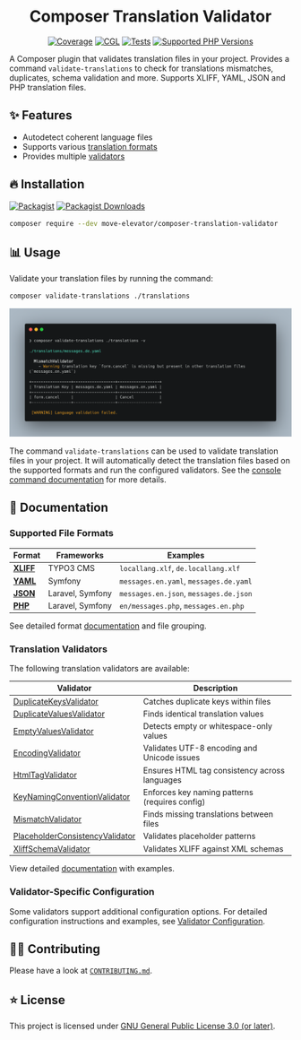 <div align="center">

# Composer Translation Validator

[![Coverage](https://img.shields.io/coverallsCoverage/github/move-elevator/composer-translation-validator?logo=coveralls)](https://coveralls.io/github/move-elevator/composer-translation-validator)
[![CGL](https://img.shields.io/github/actions/workflow/status/move-elevator/composer-translation-validator/cgl.yml?label=cgl&logo=github)](https://github.com/move-elevator/composer-translation-validator/actions/workflows/cgl.yml)
[![Tests](https://img.shields.io/github/actions/workflow/status/move-elevator/composer-translation-validator/tests.yml?label=tests&logo=github)](https://github.com/move-elevator/composer-translation-validator/actions/workflows/tests.yml)
[![Supported PHP Versions](https://img.shields.io/packagist/dependency-v/move-elevator/composer-translation-validator/php?logo=php)](https://packagist.org/packages/move-elevator/composer-translation-validator)

</div>

A Composer plugin that validates translation files in your project.
Provides a command `validate-translations` to check for translations mismatches, duplicates, schema validation and more.
Supports XLIFF, YAML, JSON and PHP translation files.

## ✨ Features

* Autodetect coherent language files
* Supports various [translation formats](#supported-translation-file-formats)
* Provides multiple [validators](#translation-validators)

## 🔥 Installation

[![Packagist](https://img.shields.io/packagist/v/move-elevator/composer-translation-validator?label=version&logo=packagist)](https://packagist.org/packages/move-elevator/composer-translation-validator)
[![Packagist Downloads](https://img.shields.io/packagist/dt/move-elevator/composer-translation-validator?color=brightgreen)](https://packagist.org/packages/move-elevator/composer-translation-validator)


```bash
composer require --dev move-elevator/composer-translation-validator
```

## 📊 Usage

Validate your translation files by running the command:

```bash
composer validate-translations ./translations
```

![console.png](docs/console.png)

The command `validate-translations` can be used to validate translation files in your project. It will automatically detect the translation files based on the supported formats and run the configured validators. See the [console command documentation](docs/console-command.md) for more details.

## 📝 Documentation

### Supported File Formats

| Format | Frameworks | Examples |
|--------|------------|----------|
| **[XLIFF](docs/file-detector.md#xliff-xml-localization-interchange-file-format)** | TYPO3 CMS | `locallang.xlf`, `de.locallang.xlf` |
| **[YAML](docs/file-detector.md#yaml-yaml-aint-markup-language)** | Symfony | `messages.en.yaml`, `messages.de.yaml` |
| **[JSON](docs/file-detector.md#json-javascript-object-notation)** | Laravel, Symfony | `messages.en.json`, `messages.de.json` |
| **[PHP](docs/file-detector.md#php-arrays)** | Laravel, Symfony | `en/messages.php`, `messages.en.php` |

See detailed format [documentation](docs/file-detector.md) and file grouping.

### Translation Validators

The following translation validators are available:

| Validator | Description |
|-----------|-------------|
| [DuplicateKeysValidator](docs/validators.md#duplicatekeysvalidator) | Catches duplicate keys within files |
| [DuplicateValuesValidator](docs/validators.md#duplicatevaluesvalidator) | Finds identical translation values |
| [EmptyValuesValidator](docs/validators.md#emptyvaluesvalidator) | Detects empty or whitespace-only values |
| [EncodingValidator](docs/validators.md#encodingvalidator) | Validates UTF-8 encoding and Unicode issues |
| [HtmlTagValidator](docs/validators.md#htmltagvalidator) | Ensures HTML tag consistency across languages |
| [KeyNamingConventionValidator](docs/validators.md#keynamingconventionvalidator) | Enforces key naming patterns (requires config) |
| [MismatchValidator](docs/validators.md#mismatchvalidator) | Finds missing translations between files |
| [PlaceholderConsistencyValidator](docs/validators.md#placeholderconsistencyvalidator) | Validates placeholder patterns |
| [XliffSchemaValidator](docs/validators.md#xliffschemavalidator) | Validates XLIFF against XML schemas |

View detailed [documentation](docs/validators.md) with examples.

### Validator-Specific Configuration

Some validators support additional configuration options. For detailed configuration instructions and examples, see [Validator Configuration](docs/validator-configuration.md).

## 🧑‍💻 Contributing

Please have a look at [`CONTRIBUTING.md`](CONTRIBUTING.md).

## ⭐ License

This project is licensed under [GNU General Public License 3.0 (or later)](LICENSE).
